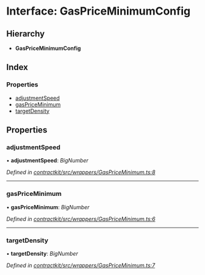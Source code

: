 # Interface: GasPriceMinimumConfig

## Hierarchy

* **GasPriceMinimumConfig**

## Index

### Properties

* [adjustmentSpeed](_contractkit_src_wrappers_gaspriceminimum_.gaspriceminimumconfig.md#adjustmentspeed)
* [gasPriceMinimum](_contractkit_src_wrappers_gaspriceminimum_.gaspriceminimumconfig.md#gaspriceminimum)
* [targetDensity](_contractkit_src_wrappers_gaspriceminimum_.gaspriceminimumconfig.md#targetdensity)

## Properties

###  adjustmentSpeed

• **adjustmentSpeed**: *BigNumber*

*Defined in [contractkit/src/wrappers/GasPriceMinimum.ts:8](https://github.com/celo-org/celo-monorepo/blob/master/packages/contractkit/src/wrappers/GasPriceMinimum.ts#L8)*

___

###  gasPriceMinimum

• **gasPriceMinimum**: *BigNumber*

*Defined in [contractkit/src/wrappers/GasPriceMinimum.ts:6](https://github.com/celo-org/celo-monorepo/blob/master/packages/contractkit/src/wrappers/GasPriceMinimum.ts#L6)*

___

###  targetDensity

• **targetDensity**: *BigNumber*

*Defined in [contractkit/src/wrappers/GasPriceMinimum.ts:7](https://github.com/celo-org/celo-monorepo/blob/master/packages/contractkit/src/wrappers/GasPriceMinimum.ts#L7)*
